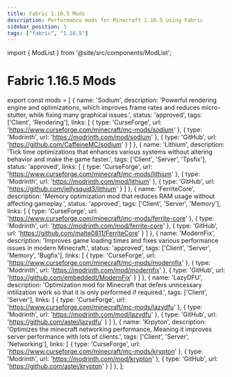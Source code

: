 ```yaml
---
title: Fabric 1.16.5 Mods
description: Performance mods for Minecraft 1.16.5 using Fabric
sidebar_position: 3
tags: ["fabric", "1.16.5"]
---
```


import { ModList } from '@site/src/components/ModList';

# Fabric 1.16.5 Mods

export const mods = [
  {
    name: 'Sodium',
    description: 'Powerful rendering engine and optimizations, which improves frame rates and reduces micro-stutter, while fixing many graphical issues.',
    status: 'approved',
    tags: ['Client', 'Rendering'],
    links: [
      { type: 'CurseForge', url: 'https://www.curseforge.com/minecraft/mc-mods/sodium' },
      { type: 'Modrinth', url: 'https://modrinth.com/mod/sodium' },
      { type: 'GitHub', url: 'https://github.com/CaffeineMC/sodium' }
    ]
  },
  {
    name: 'Lithium',
    description: 'Tick time optimizations that enhances various systems without altering behavior and make the game faster.',
    tags: ['Client', 'Server', 'Tpsfix'],
    status: 'approved',
    links: [
      { type: 'CurseForge', url: 'https://www.curseforge.com/minecraft/mc-mods/lithium' },
      { type: 'Modrinth', url: 'https://modrinth.com/mod/lithium' },
      { type: 'GitHub', url: 'https://github.com/jellysquid3/lithium' }
    ]
  },
  {
    name: 'FerriteCore',
    description: 'Memory optimization mod that reduces RAM usage without affecting gameplay.',
    status: 'approved',
    tags: ['Client', 'Server', 'Memory'],
    links: [
      { type: 'CurseForge', url: 'https://www.curseforge.com/minecraft/mc-mods/ferrite-core' },
      { type: 'Modrinth', url: 'https://modrinth.com/mod/ferrite-core' },
      { type: 'GitHub', url: 'https://github.com/malte0811/FerriteCore' }
    ]
  },
  {
    name: 'ModernFix',
    description: 'Improves game loading times and fixes various performance issues in modern Minecraft.',
    status: 'approved',
    tags: ['Client', 'Server', 'Memory', 'Bugfix'],
    links: [
      { type: 'CurseForge', url: 'https://www.curseforge.com/minecraft/mc-mods/modernfix' },
      { type: 'Modrinth', url: 'https://modrinth.com/mod/modernfix' },
      { type: 'GitHub', url: 'https://github.com/embeddedt/ModernFix' }
    ]
  },
  {
    name: 'LazyDFU',
    description: 'Optimization mod for Minecraft that defers unncessary intilization work so that it is only performed if required.',
    tags: ['Client', 'Server'],
    links: [
      { type: 'CurseForge', url: 'https://www.curseforge.com/minecraft/mc-mods/lazydfu' },
      { type: 'Modrinth', url: 'https://modrinth.com/mod/lazydfu' },
      { type: 'GitHub', url: 'https://github.com/astei/lazydfu' }
    ]
  },
  {
    name: 'Krpyton',
    description: 'Optimizes the minecraft networking performance, Meaning it improves server performance with lots of clients.',
    tags: ['Client', 'Server', 'Networking'],
    links: [
      { type: 'CurseForge', url: 'https://www.curseforge.com/minecraft/mc-mods/krypton' },
      { type: 'Modrinth', url: 'https://modrinth.com/mod/krypton' },
      { type: 'GitHub', url: 'https://github.com/astei/krypton' }
    ]
  },
];

<ModList mods={mods} />
